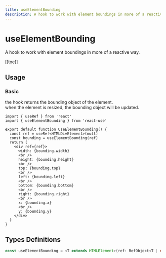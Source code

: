 ```yaml
---
title: useElementBounding
description: A hook to work with element boundings in more of a reactive way.
---
```


# useElementBounding

A hook to work with element boundings in more of a reactive way.

[[toc]]

## Usage

### Basic

the hook returns the bounding object of the element.
<br />
when the element is resized, the bounding object will be updated.

```tsx
import { useRef } from 'react'
import { useElementBounding } from 'react-use'

export default function UseElementBounding() {
  const ref = useRef<HTMLDivElement>(null)
  const bounding = useElementBounding(ref)
  return (
    <div ref={ref}>
      width: {bounding.width}
      <br />
      height: {bounding.height}
      <br />
      top: {bounding.top}
      <br />
      left: {bounding.left}
      <br />
      bottom: {bounding.bottom}
      <br />
      right: {bounding.right}
      <br />
      x: {bounding.x}
      <br />
      y: {bounding.y}
    </div>
  )
}
```

<div>
<div ref="demo"></div>
</div>

## Types Definitions

```ts
const useElementBounding = <T extends HTMLElement>(ref: RefObject<T | null>): Omit<DOMRect, 'toJSON'>
```

<script setup>
import { createElement } from 'react'
import { createRoot } from 'react-dom/client'
import { ref, onMounted } from 'vue'
import UseElementBounding from './use-element-bounding.tsx'

const demo = ref()

onMounted(() => {
  const root = createRoot(demo.value)
  root.render(createElement(UseElementBounding, {}, null))
})

</script>
